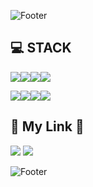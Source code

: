 ![Footer](https://capsule-render.vercel.app/api?type=waving&color=auto&height=200&section=header&text=taehyeun%20Hwang&fontSize=90)

## 💻 STACK

<img src="https://img.shields.io/badge/HTML5-E34F26?style=flat-square&logo=HTML5&logoColor=white"/><img src="https://img.shields.io/badge/CSS3-1572B6?style=flat-square&logo=CSS3&logoColor=white"/><img src="https://img.shields.io/badge/Javascript-F7DF1E?style=flat-square&logo=Javascript&logoColor=white"/><img src="https://img.shields.io/badge/TypeScript-3178C6?style=flat-square&logo=TypeScript&logoColor=white"/>

<img src="https://img.shields.io/badge/React-61DAFB?style=flat-square&logo=React&logoColor=white"/><img src="https://img.shields.io/badge/Styled%2D%2DComponents-DB7093?style=flat-square&logo=Styled%2DComponents&logoColor=white"/><img src="https://img.shields.io/badge/Redux-764ABC?style=flat-square&logo=Redux&logoColor=white"/><img src="https://img.shields.io/badge/Redux%2D%2DSaga-999999?style=flat-square&logo=ReduxSaga&logoColor=white"/>



## 🧸 My Link 🧸

[<img src="https://img.shields.io/badge/Notion-000000?style=flat-square&logo=Notion&logoColor=white"/>](https://www.notion.so/4cd8b2770d66418787af7207c9bfe744)   [<img src="https://img.shields.io/badge/Gmail-EA4335?style=flat-square&logo=Gmail&logoColor=white"/>](clowns1232@gmail.com)



![Footer](https://capsule-render.vercel.app/api?type=waving&color=auto&height=200&section=footer&text=Have%20a%20Good%20Day&fontSize=70)
